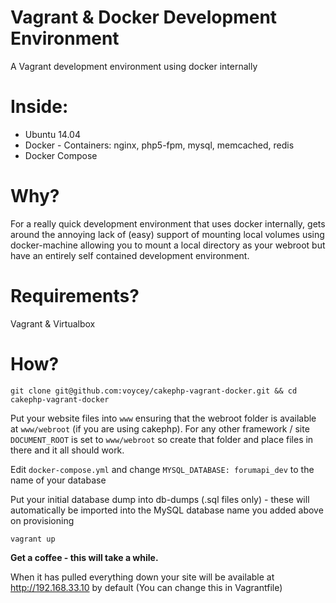 # Vagrant & Docker Development Environment

A Vagrant development environment using docker internally

# Inside:

* Ubuntu 14.04
* Docker - Containers: nginx, php5-fpm, mysql, memcached, redis
* Docker Compose


# Why?
For a really quick development environment that uses docker internally, gets around the annoying lack of (easy) support of mounting local volumes using docker-machine allowing you to mount a local directory as your webroot but have an entirely self contained development environment.

# Requirements?

Vagrant & Virtualbox

# How?

    git clone git@github.com:voycey/cakephp-vagrant-docker.git && cd cakephp-vagrant-docker

Put your website files into ````www```` ensuring that the webroot folder is available at ````www/webroot```` (if you are using cakephp).
For any other framework / site ````DOCUMENT_ROOT```` is set to ````www/webroot```` so create that folder and place files in there and it all should work.

Edit ````docker-compose.yml```` and change ````MYSQL_DATABASE: forumapi_dev```` to the name of your database

Put your initial database dump into db-dumps (.sql files only) - these will automatically be imported into the MySQL database name you added above on provisioning

    vagrant up

**Get a coffee - this will take a while.**

When it has pulled everything down your site will be available at http://192.168.33.10 by default (You can change this in Vagrantfile)



